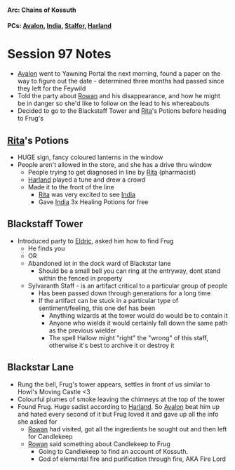 #### Arc: Chains of Kossuth
#### PCs: [Avalon](PCs/Current/Avalon.md), [India](PCs/Current/India.md), [Stalfor](PCs/Current/Stalfor.md), [Harland](PCs/Current/Harland.md)

# Session 97 Notes
- [Avalon](PCs/Current/Avalon.md) went to Yawning Portal the next morning, found a paper on the way to figure out the date - determined three months had passed since they left for the Feywild
- Told the party about [Rowan](NPCs/Living/Rowan.md) and his disappearance, and how he might be in danger so she'd like to follow on the lead to his whereabouts
- Decided to go to the Blackstaff Tower and [Rita](NPCs/Living/Rita)'s Potions before heading to Frug's

## [Rita](NPCs/Living/Rita)'s Potions
- HUGE sign, fancy coloured lanterns in the window
- People aren't allowed in the store, and she has a drive thru window
	- People trying to get diagnosed in line by [Rita](NPCs/Living/Rita) (pharmacist)
	- [Harland](PCs/Current/Harland.md) played a tune and drew a crowd
	- Made it to the front of the line 
		- [Rita](NPCs/Living/Rita) was very excited to see [India](PCs/Current/India.md)
		- Gave [India](PCs/Current/India.md) 3x Healing Potions for free

## Blackstaff Tower
- Introduced party to [Eldric](Eldric.md), asked him how to find Frug
	- He finds you
	- OR
	- Abandoned lot in the dock ward of Blackstar lane
		- Should be a small bell you can ring at the entryway, dont stand within the fenced in property
	- Sylvaranth Staff - is an artifact critical to a particular group of people
		- Has been passed down through generations for a long time
		- If the artifact can be stuck in a particular type of sentiment/feeling, this one def has been
			- Anything wizards at the tower would do would be to contain it
			- Anyone who wields it would certainly fall down the same path as the previous wielder
			- The spell Hallow might "right" the "wrong" of this staff, otherwise it's best to archive it or destroy it

## Blackstar Lane
- Rung the bell, Frug's tower appears, settles in front of us similar to Howl's Moving Castle <3
- Colourful plumes of smoke leaving the chimneys at the top of the tower
- Found Frug. Huge sadist according to [Harland](PCs/Current/Harland.md). So [Avalon](PCs/Current/Avalon.md) beat him up and hated every second of it but Frug loved it and gave up all the info she asked for
	- [Rowan](NPCs/Living/Rowan.md) had visited, got all the ingredients he sought out and then left for Candlekeep
	- [Rowan](NPCs/Living/Rowan.md) said something about Candlekeep to Frug
		- Going to Candlekeep to find an account of Kossuth.
		- God of elemental fire and purification through fire, AKA Fire Lord